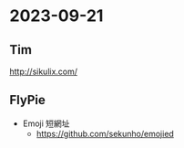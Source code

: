 # 2023-09-21

## Tim
http://sikulix.com/

## FlyPie

- Emoji 短網址
  - https://github.com/sekunho/emojied
